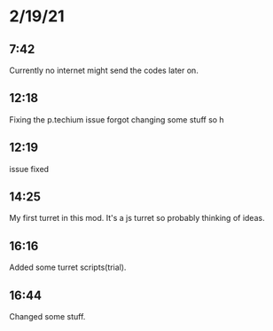 # 2/19/21
## 7:42
Currently no internet might send the codes later on.

## 12:18

Fixing the p.techium issue
forgot changing some stuff so h

## 12:19 

issue fixed

## 14:25

My first turret in this mod. It's a js turret so probably thinking of ideas.

## 16:16

Added some turret scripts(trial).

## 16:44

Changed some stuff.